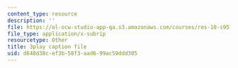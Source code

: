 ```yaml
---
content_type: resource
description: ''
file: https://ol-ocw-studio-app-qa.s3.amazonaws.com/courses/res-10-s95-physics-of-covid-19-transmission-fall-2020/d648d38cef3b58f3aad699ac59ddd305_nbJRDPcJTWk.vtt
file_type: application/x-subrip
resourcetype: Other
title: 3play caption file
uid: d648d38c-ef3b-58f3-aad6-99ac59ddd305
---
```

